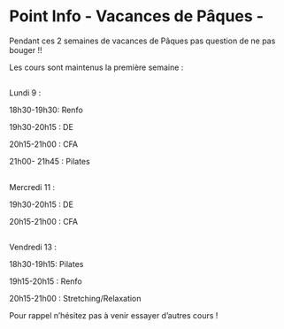# Point Info - Vacances de Pâques -

Pendant ces 2 semaines de vacances de Pâques pas question de ne pas bouger !!

Les cours sont maintenus la première semaine :

## Lundi 9 :

18h30-19h30: Renfo

19h30-20h15 : DE

20h15-21h00 : CFA

21h00- 21h45 : Pilates

## Mercredi 11 : 

19h30-20h15 : DE

20h15-21h00 : CFA

## Vendredi 13 : 

18h30-19h15: Pilates

19h15-20h15 : Renfo

20h15-21h00 : Stretching/Relaxation

Pour rappel n’hésitez pas à venir essayer d’autres cours !
